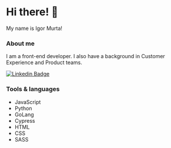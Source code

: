 # Hi there! 👋

My name is Igor Murta!

### About me

I am a front-end developer. 
I also have a background in Customer Experience and Product teams. 

[![Linkedin Badge](https://img.shields.io/badge/-LinkedIn-blue?style=flat-square&logo=Linkedin&logoColor=white&link=https://www.linkedin.com/in/igormurta/)](https://www.linkedin.com/in/igormurta/)

### Tools & languages

- JavaScript
- Python
- GoLang
- Cypress
- HTML
- CSS
- SASS

